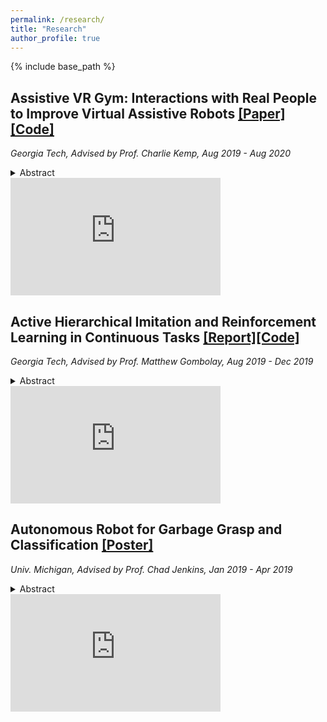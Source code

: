 ```yaml
---
permalink: /research/
title: "Research"
author_profile: true
---
```


{% include base_path %}
## Assistive VR Gym: Interactions with Real People to Improve Virtual Assistive Robots [[Paper]](http://arxiv.org/pdf/2007.04959.pdf)[[Code]](http://github.com/Healthcare-Robotics/assistive-vr-gym)

*Georgia Tech, Advised by Prof. Charlie Kemp, Aug 2019 - Aug 2020*

<details><summary>Abstract</summary>Versatile robotic caregivers could benefit millions of people worldwide, including older adults and people with disabilities. Recent work has explored how robotic caregivers can learn to interact with people through physics simulations, yet transferring what has been learned to real robots remains challenging. Virtual reality (VR) has the potential to help bridge the gap between simulations and the real world. We present Assistive VR Gym (AVR Gym), which enables real people to interact with virtual assistive robots. We also provide evidence that AVR Gym can help researchers improve the performance of simulation-trained assistive robots with real people. Prior to AVR Gym, we trained robot control policies <em>Original Policies</em>) solely in simulation for four robotic caregiving tasks (robot-assisted feeding, drinking, itch scratching, and bed bathing) with two simulated robots (PR2 from Willow Garage and Jaco from Kinova). With AVR Gym, we developed <em>Revised Policies</em> based on insights gained from testing the Original policies with real people. Through a formal study with eight participants in AVR Gym, we found that the Original policies performed poorly, the Revised policies performed significantly better, and that improvements to the biomechanical models used to train the Revised policies resulted in simulated people that better match real participants. Notably, participants significantly disagreed that the Original policies were successful at assistance, but significantly agreed that the Revised policies were successful at assistance. Overall, our results suggest that VR can be used to improve the performance of simulation-trained control policies with real people without putting people at risk, thereby serving as a valuable stepping stone to real robotic assistance.</details>


<iframe src="https://www.youtube.com/embed/tcyPMkAphNs" allowfullscreen="allowfullscreen" width="336" height="188" frameborder="0"></iframe>


## Active Hierarchical Imitation and Reinforcement Learning in Continuous Tasks [[Report]](https://10d01914-837c-42f4-9cd4-1908566f2b48.filesusr.com/ugd/387059_217c208d7245449d87fd75500383a4bb.pdf)[[Code]](https://github.com/chrisyrniu/active_hierarchical_imitation_and_reinforcement_learning)

*Georgia Tech, Advised by Prof. Matthew Gombolay, Aug 2019 - Dec 2019*

<details><summary>Abstract</summary> Hierarchical Reinforcement Learning (HRL) has demonstrated significant success at solving complex tasks, such as robot manipulation and robot navigation. HRL splits the task into a hierarchy of subtasks which can be learned using RL. However, HRL is still suffering from sample inefficiency and unstable training process. One way to improve the sample inefficiency is to use expert demonstrations which can guide agents to take appropriate actions. In this paper, we first proposed a Hierarchical Imitation and Reinforcement Learning (HIRL) framework that allows the agents to use expert demonstrations to learn multiple levels of policies in parallel in continuous space. In our framework, the low-level controller interacts directly with the environment while the high-level controller generates subgoals for the low-level controller. We utilized Data Aggregation(DAgger) with expert demonstrations to learn the high-level controller and revised Deep Deterministic Policy Gradient(DDPG) to learn the low-level controller. We then developed a revised Active HIRL (AHIRL) framework by implementing two active learning method: Noise injection and Multiple Policy to reduce the uncertainty. We demonstrated that both approaches have higher sample efficiency and performance accuracy than the state-of-art HRL approach and our AHIRL further reduced expert cost. </details>

<iframe src="https://www.youtube.com/embed/pFVh4vkhCLo" allowfullscreen="allowfullscreen" width="336" height="188" frameborder="0"></iframe>

## Autonomous Robot for Garbage Grasp and Classification [[Poster]](http://drive.google.com/file/d/1JWhuUt3SpoYBA6qzqesEBO1SvfQiPFfZ/view?usp=sharing)

*Univ. Michigan, Advised by Prof. Chad Jenkins, Jan 2019 - Apr 2019*

<details><summary>Abstract</summary>Garbage classification has always been a focus in environmental protection research. According to a study by Columbia University, Americans trash seven pounds of material per person every single day—that is 2,555 pounds of material per person per year. A large proportion of waste materials are ultimately dumped into landfills or 
burned by incinerators. This one-way treatment without discrimination heavily pollutes our environment and wastes recyclable resources. Our team designed an autonomic garbage classification robot which is capable of detecting garbage, recognizing type of garbage, and putting it into the right category. With the help of robots, we are able to improve the garbage sorting process, reducing recyclable waste and the cost of human resource.</details>

<iframe src="https://www.youtube.com/embed/doEAyVBbbBg" allowfullscreen="allowfullscreen" width="336" height="188" frameborder="0"></iframe>